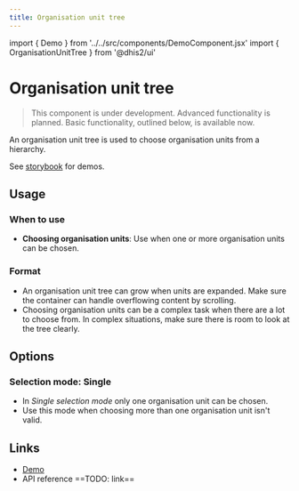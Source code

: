 ```yaml
---
title: Organisation unit tree
---
```


import { Demo } from '../../src/components/DemoComponent.jsx'
import { OrganisationUnitTree } from '@dhis2/ui'

# Organisation unit tree

> This component is under development. Advanced functionality is planned. Basic functionality, outlined below, is available now.

An organisation unit tree is used to choose organisation units from a hierarchy.

<Demo>
    <p>See <a href="https://ui.dhis2.nu/demo/?path=/story/forms-organisation-unit-tree--collapsed" target="_blank">storybook</a> for demos.</p> 
</Demo>

## Usage

### When to use

-   **Choosing organisation units**: Use when one or more organisation units can be chosen.

### Format

-   An organisation unit tree can grow when units are expanded. Make sure the container can handle overflowing content by scrolling.
-   Choosing organisation units can be a complex task when there are a lot to choose from. In complex situations, make sure there is room to look at the tree clearly.

## Options

### Selection mode: Single

-   In _Single selection mode_ only one organisation unit can be chosen.
-   Use this mode when choosing more than one organisation unit isn't valid.

## Links

-   [Demo](https://ui.dhis2.nu/demo/?path=/story/forms-organisation-unit-tree--collapsed)
-   API reference ==TODO: link==
